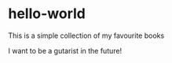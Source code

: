 # hello-world
This is a simple collection of my favourite books 

I want to be a gutarist in the future!
